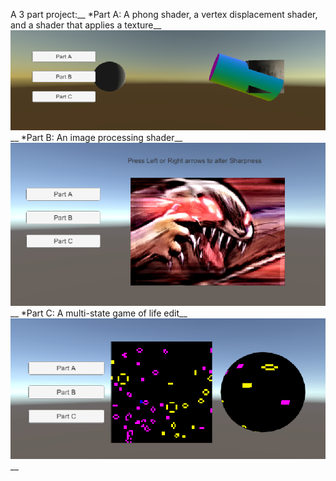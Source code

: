 A 3 part project:__
*Part A: A phong shader, a vertex displacement shader, and a shader that applies a texture__
![alt text](https://github.com/kfincher/CMPMGO/blob/master/SS%202.png "Part B")__
*Part B: An image processing shader__
![alt text](https://github.com/kfincher/CMPMGO/blob/master/SS%201.png "Part A")__
*Part C: A multi-state game of life edit__
![alt text](https://github.com/kfincher/CMPMGO/blob/master/SS%203.png "Part C")__
